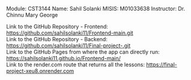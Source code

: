 Module: CST3144
Name: Sahil Solanki
MISIS: M01033638
Instructor: Dr. Chinnu Mary George

Link to the GitHub Repository - Frontend:     https://github.com/sahilsolanki11/Frontend-main.git                                                  
Link to the GitHub Repository - Backend:      https://github.com/sahilsolanki11/Final-project-.git                                              
Link to the GitHub Pages from where the app can directly run:     https://sahilsolanki11.github.io/Frontend-main/                                    
Link to the render.com route that returns all the lessons:        https://final-project-xeu8.onrender.com                                          
